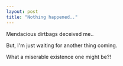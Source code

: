 ```yaml
---
layout: post
title: "Nothing happened.."
---
```


Mendacious dirtbags deceived me..

But, I'm just waiting for another thing coming.

What a miserable existence one might be?!
 

